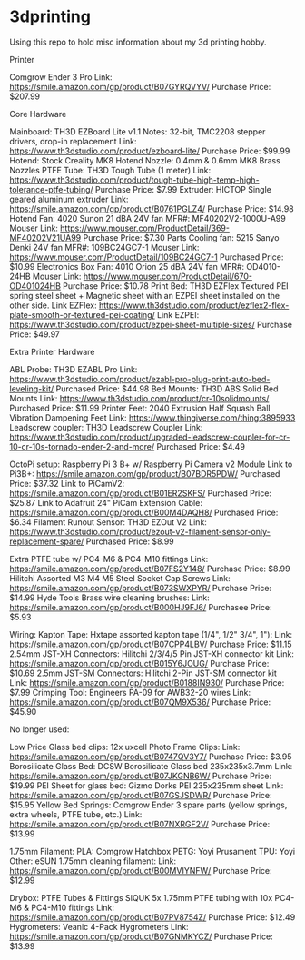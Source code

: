 # 3dprinting
Using this repo to hold misc information about my 3d printing hobby.

Printer

Comgrow Ender 3 Pro
  Link: https://smile.amazon.com/gp/product/B07GYRQVYV/
  Purchase Price: $207.99

Core Hardware

Mainboard: TH3D EZBoard Lite v1.1
  Notes: 32-bit, TMC2208 stepper drivers, drop-in replacement
  Link: https://www.th3dstudio.com/product/ezboard-lite/
  Purchase Price: $99.99
Hotend: Stock Creality MK8 Hotend
Nozzle: 0.4mm & 0.6mm MK8 Brass Nozzles
PTFE Tube: TH3D Tough Tube (1 meter)
  Link: https://www.th3dstudio.com/product/tough-tube-high-temp-high-tolerance-ptfe-tubing/
  Purchase Price: $7.99
Extruder: HICTOP Single geared aluminum extruder
  Link: https://smile.amazon.com/gp/product/B0761PGLZ4/
  Purchase Price: $14.98
Hotend Fan: 4020 Sunon 21 dBA 24V fan
  MFR#: MF40202V2-1000U-A99
  Mouser Link: https://www.mouser.com/ProductDetail/369-MF40202V21UA99
  Purchase Price: $7.30
Parts Cooling fan: 5215 Sanyo Denki 24V fan
  MFR#: 109BC24GC7-1 
  Mouser Link: https://www.mouser.com/ProductDetail/109BC24GC7-1
  Purchased Price: $10.99
Electronics Box Fan: 4010 Orion 25 dBA 24V fan
  MFR#: OD4010-24HB
  Mouser Link: https://www.mouser.com/ProductDetail/670-OD401024HB
  Purchase Price: $10.78
Print Bed: TH3D EZFlex Textured PEI spring steel sheet + Magnetic sheet with an EZPEI sheet installed on the other side.
  Link EZFlex: https://www.th3dstudio.com/product/ezflex2-flex-plate-smooth-or-textured-pei-coating/
  Link EZPEI: https://www.th3dstudio.com/product/ezpei-sheet-multiple-sizes/
  Purchase Price: $49.97

Extra Printer Hardware

ABL Probe: TH3D EZABL Pro
  Link: https://www.th3dstudio.com/product/ezabl-pro-plug-print-auto-bed-leveling-kit/
  Purchased Price: $44.98
Bed Mounts: TH3D ABS Solid Bed Mounts
  Link: https://www.th3dstudio.com/product/cr-10solidmounts/
  Purchased Price: $11.99
Printer Feet: 2040 Extrusion Half Squash Ball Vibration Dampening Feet
  Link: https://www.thingiverse.com/thing:3895933
Leadscrew coupler: TH3D Leadscrew Coupler
  Link: https://www.th3dstudio.com/product/upgraded-leadscrew-coupler-for-cr-10-cr-10s-tornado-ender-2-and-more/
  Purchased Price: $4.49
  
OctoPi setup: Raspberry Pi 3 B+ w/ Raspberry Pi Camera v2 Module
  Link to Pi3B+: https://smile.amazon.com/gp/product/B07BDR5PDW/
    Purchased Price: $37.32
  Link to PiCamV2: https://smile.amazon.com/gp/product/B01ER2SKFS/
    Purchased Price: $25.87
  Link to Adafruit 24" PiCam Extension Cable: https://smile.amazon.com/gp/product/B00M4DAQH8/
    Purchased Price: $6.34
Filament Runout Sensor: TH3D EZOut V2
  Link: https://www.th3dstudio.com/product/ezout-v2-filament-sensor-only-replacement-spare/
  Purchased Price: $8.99
  
Extra PTFE tube w/ PC4-M6 & PC4-M10 fittings
  Link: https://smile.amazon.com/gp/product/B07FS2Y148/
  Purchase Price: $8.99
Hilitchi Assorted M3 M4 M5 Steel Socket Cap Screws
  Link: https://smile.amazon.com/gp/product/B073SWXPYR/
  Purchase Price: $14.99
Hyde Tools Brass wire cleaning brushes:
  Link: https://smile.amazon.com/gp/product/B000HJ9FJ6/
  Purchasee Price: $5.93

Wiring:
  Kapton Tape:
    Hxtape assorted kapton tape (1/4", 1/2" 3/4", 1"):
      Link: https://smile.amazon.com/gp/product/B07CPP4LBV/
      Purchase Price: $11.15
  2.54mm JST-XH Connectors:
    Hilitchi 2/3/4/5 Pin JST-XH connector kit
      Link: https://smile.amazon.com/gp/product/B015Y6JOUG/
      Purchase Price: $10.69
  2.5mm JST-SM Connectors:
    Hilitchi 2-Pin JST-SM connector kit
      Link: https://smile.amazon.com/gp/product/B0188IN930/
      Purchase Price: $7.99
  Crimping Tool:
    Engineers PA-09 for AWB32-20 wires
      Link: https://smile.amazon.com/gp/product/B07QM9X536/
      Purchase Price: $45.90

No longer used:

Low Price Glass bed clips:
  12x uxcell Photo Frame Clips:
    Link: https://smile.amazon.com/gp/product/B0747QV3Y7/
    Purchase Price: $3.95
Borosilicate Glass Bed:
  DCSW Borosilicate Glass bed 235x235x3.7mm
    Link: https://smile.amazon.com/gp/product/B07JKGNB6W/
    Purchase Price: $19.99
PEI Sheet for glass bed:
  Gizmo Dorks PEI 235x235mm sheet
    Link: https://smile.amazon.com/gp/product/B07GSJSDWR/
    Purchase Price: $15.95
Yellow Bed Springs:
  Comgrow Ender 3 spare parts (yellow springs, extra wheels, PTFE tube, etc.)
    Link: https://smile.amazon.com/gp/product/B07NXRGF2V/
    Purchase Price: $13.99
    

1.75mm Filament:
  PLA:
    Comgrow
    Hatchbox
  PETG:
    Yoyi
    Prusament
  TPU:
    Yoyi
  Other:
    eSUN 1.75mm cleaning filament: 
      Link: https://smile.amazon.com/gp/product/B00MVIYNFW/
      Purchase Price: $12.99

Drybox:
  PTFE Tubes & Fittings
    SIQUK 5x 1.75mm PTFE tubing with 10x PC4-M6 & PC4-M10 fittings
      Link: https://smile.amazon.com/gp/product/B07PV8754Z/
      Purchase Price: $12.49
  Hygrometers:
    Veanic 4-Pack Hygrometers
      Link: https://smile.amazon.com/gp/product/B07GNMKYCZ/
      Purchase Price: $13.99
  
    
